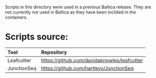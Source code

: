 Scripts in this directory were used in a previous Baltica release. They are not currently not used in Baltica as they have been inclided in the containers.

# Scripts source:

|Tool|Repository|  
|:---|:----------|
| Leafcutter | https://github.com/davidaknowles/leafcutter |
| JunctionSeq | https://github.com/hartleys/JunctionSeq |
